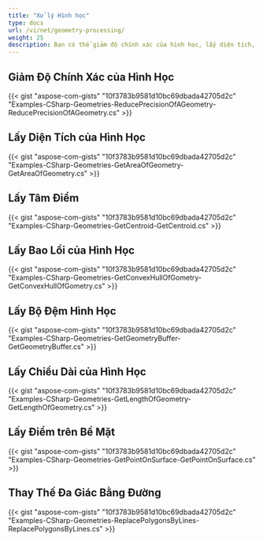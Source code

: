 ```yaml
---
title: "Xử lý Hình học"
type: docs
url: /vi/net/geometry-processing/
weight: 25
description: Bạn có thể giảm độ chính xác của hình học, lấy diện tích, tâm điểm, bao lồi, bộ đệm và chiều dài bằng cách sử dụng Thư viện GIS C#.
---
```


## **Giảm Độ Chính Xác của Hình Học**
{{< gist "aspose-com-gists" "10f3783b9581d10bc69dbada42705d2c" "Examples-CSharp-Geometries-ReducePrecisionOfAGeometry-ReducePrecisionOfAGeometry.cs" >}}
## **Lấy Diện Tích của Hình Học**
{{< gist "aspose-com-gists" "10f3783b9581d10bc69dbada42705d2c" "Examples-CSharp-Geometries-GetAreaOfGeometry-GetAreaOfGeometry.cs" >}}
## **Lấy Tâm Điểm**
{{< gist "aspose-com-gists" "10f3783b9581d10bc69dbada42705d2c" "Examples-CSharp-Geometries-GetCentroid-GetCentroid.cs" >}}
## **Lấy Bao Lồi của Hình Học**
{{< gist "aspose-com-gists" "10f3783b9581d10bc69dbada42705d2c" "Examples-CSharp-Geometries-GetConvexHullOfGometry-GetConvexHullOfGometry.cs" >}}
## **Lấy Bộ Đệm Hình Học**
{{< gist "aspose-com-gists" "10f3783b9581d10bc69dbada42705d2c" "Examples-CSharp-Geometries-GetGeometryBuffer-GetGeometryBuffer.cs" >}}
## **Lấy Chiều Dài của Hình Học**
{{< gist "aspose-com-gists" "10f3783b9581d10bc69dbada42705d2c" "Examples-CSharp-Geometries-GetLengthOfGeometry-GetLengthOfGeometry.cs" >}}
## **Lấy Điểm trên Bề Mặt**
{{< gist "aspose-com-gists" "10f3783b9581d10bc69dbada42705d2c" "Examples-CSharp-Geometries-GetPointOnSurface-GetPointOnSurface.cs" >}}
## **Thay Thế Đa Giác Bằng Đường**
{{< gist "aspose-com-gists" "10f3783b9581d10bc69dbada42705d2c" "Examples-CSharp-Geometries-ReplacePolygonsByLines-ReplacePolygonsByLines.cs" >}}
